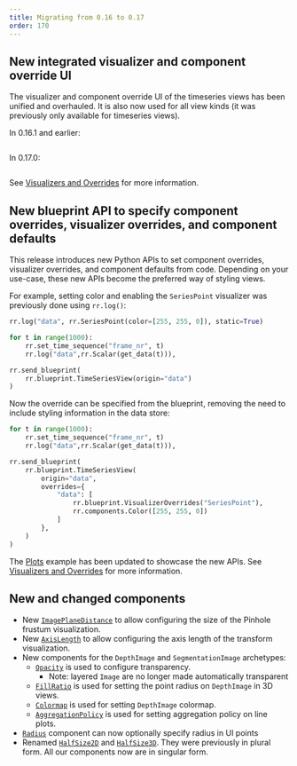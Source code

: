 ```yaml
---
title: Migrating from 0.16 to 0.17
order: 170
---
```



## New integrated visualizer and component override UI

The visualizer and component override UI of the timeseries views has been unified and overhauled. It is also now used for all view kinds (it was previously only available for timeseries views). 

In 0.16.1 and earlier:

<picture style="zoom: 0.5">
  <img src="https://static.rerun.io/vizcomp-ui-before/ec7c0b88cdb54420665de32aaf2096dfd3dc05ea/full.png" alt="">
  <source media="(max-width: 480px)" srcset="https://static.rerun.io/vizcomp-ui-before/ec7c0b88cdb54420665de32aaf2096dfd3dc05ea/480w.png">
</picture>

In 0.17.0:

<picture style="zoom: 0.5">
  <img src="https://static.rerun.io/vizcomp-ui-after/86f74d239e8b77bc3df00e61cfc35eb9f4c07989/full.png" alt="">
  <source media="(max-width: 480px)" srcset="https://static.rerun.io/vizcomp-ui-after/86f74d239e8b77bc3df00e61cfc35eb9f4c07989/480w.png">
</picture>

See [Visualizers and Overrides](../../concepts/visualizers-and-overrides.md) for more information.


## New blueprint API to specify component overrides, visualizer overrides, and component defaults

This release introduces new Python APIs to set component overrides, visualizer overrides, and component defaults from code. Depending on your use-case, these new APIs become the preferred way of styling views.

For example, setting color and enabling the `SeriesPoint` visualizer was previously done using `rr.log()`:

```python
rr.log("data", rr.SeriesPoint(color=[255, 255, 0]), static=True)

for t in range(1000):
    rr.set_time_sequence("frame_nr", t)
    rr.log("data",rr.Scalar(get_data(t))),

rr.send_blueprint(
    rr.blueprint.TimeSeriesView(origin="data")
)
```

Now the override can be specified from the blueprint, removing the need to include styling information in the data store:

```python
for t in range(1000):
    rr.set_time_sequence("frame_nr", t)
    rr.log("data",rr.Scalar(get_data(t))),

rr.send_blueprint(
    rr.blueprint.TimeSeriesView(
        origin="data",
        overrides={
            "data": [
                rr.blueprint.VisualizerOverrides("SeriesPoint"),
                rr.components.Color([255, 255, 0])
            ]
        },
    )
)
```

The [Plots](https://rerun.io/examples/feature-showcase/plots) example has been updated to showcase the new APIs. See [Visualizers and Overrides](../../concepts/visualizers-and-overrides.md) for more information.


## New and changed components

* New [`ImagePlaneDistance`](https://rerun.io/docs/reference/types/components/image_plane_distance) to allow configuring the size of the Pinhole frustum visualization.
* New [`AxisLength`](https://rerun.io/docs/reference/types/components/axis_length) to allow configuring the axis length of the transform visualization.
* New components for the `DepthImage` and `SegmentationImage` archetypes:
    * [`Opacity`](https://rerun.io/docs/reference/types/components/opacity) is used to configure transparency.
        * Note: layered `Image` are no longer made automatically transparent
    * [`FillRatio`](https://rerun.io/docs/reference/types/components/fill_ratio) is used for setting the point radius on `DepthImage` in 3D views.
    * [`Colormap`](https://rerun.io/docs/reference/types/components/colormap) is used for setting `DepthImage` colormap.
    * [`AggregationPolicy`](https://rerun.io/docs/reference/types/components/aggregation_policy) is used for setting aggregation policy on line plots.
* [`Radius`](https://rerun.io/docs/reference/types/components/radius) component can now optionally specify radius in UI points
* Renamed [`HalfSize2D`](https://rerun.io/docs/reference/types/components/half_size2d) and [`HalfSize3D`](https://rerun.io/docs/reference/types/components/half_size3d). They were previously in plural form. All our components now are in singular form.